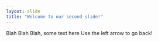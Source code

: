 ```yaml
---
layout: slide
title: "Welcome to our second slide!"
---
```

Blah Blah Blah, some text here
Use the left arrow to go back!
